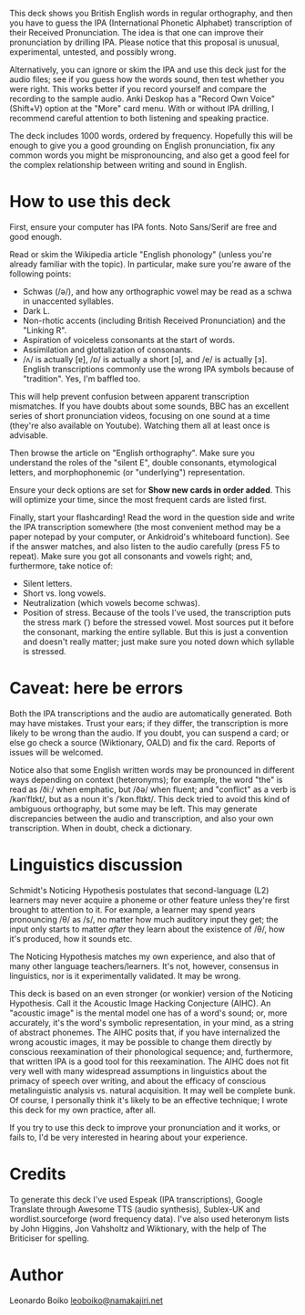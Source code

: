 This deck shows you British English words in regular orthography, and then you have to guess the IPA (International Phonetic Alphabet) transcription of their Received Pronunciation.  The idea is that one can improve their pronunciation by drilling IPA.  Please notice that this proposal is unusual, experimental, untested, and possibly wrong.

Alternatively, you can ignore or skim the IPA and use this deck just for the audio files; see if you guess how the words sound, then test whether you were right. This works better if you record yourself and compare the recording to the sample audio. Anki Deskop has a "Record Own Voice" (Shift+V) option at the "More" card menu.  With or without IPA drilling, I recommend careful attention to both listening and speaking practice.

The deck includes 1000 words, ordered by frequency.  Hopefully this will be enough to give you a good grounding on English pronunciation, fix any common words you might be mispronouncing, and also get a good feel for the complex relationship between writing and sound in English.

# How to use this deck

First, ensure your computer has IPA fonts.  Noto Sans/Serif are free and good enough.

Read or skim the Wikipedia article "English phonology" (unless you're already familiar with the topic). In particular, make sure you're aware of the following points:

* Schwas (/ə/), and how any orthographic vowel may be read as a schwa in unaccented syllables.
* Dark L.
* Non-rhotic accents (including British Received Pronunciation) and the "Linking R".
* Aspiration of voiceless consonants at the start of words.
* Assimilation and glottalization of consonants.
* /ʌ/ is actually [ɐ], /ɒ/ is actually a short [ɔ], and /e/ is actually [ɜ]. English transcriptions commonly use the wrong IPA symbols because of "tradition". Yes, I'm baffled too.

This will help prevent confusion between apparent transcription mismatches. If you have doubts about some sounds, BBC has an excellent series of short pronunciation videos, focusing on one sound at a time (they're also available on Youtube). Watching them all at least once is advisable.

Then browse the article on "English orthography". Make sure you understand the roles of the "silent E", double consonants, etymological letters, and morphophonemic (or "underlying") representation.

Ensure your deck options are set for **Show new cards in order added**.  This will optimize your time, since the most frequent cards are listed first.

Finally, start your flashcarding! Read the word in the question side and write the IPA transcription somewhere (the most convenient method may be a paper notepad by your computer, or Ankidroid's whiteboard function). See if the answer matches, and also listen to the audio carefully (press F5 to repeat). Make sure you got all consonants and vowels right; and, furthermore, take notice of:

* Silent letters.
* Short vs. long vowels.
* Neutralization (which vowels become schwas).
* Position of stress. Because of the tools I've used, the transcription puts the stress mark (ˈ) before the stressed vowel. Most sources put it before the consonant, marking the entire syllable. But this is just a convention and doesn't really matter; just make sure you noted down which syllable is stressed.

# Caveat: here be errors

Both the IPA transcriptions and the audio are automatically generated. Both may have mistakes. Trust your ears; if they differ, the transcription is more likely to be wrong than the audio. If you doubt, you can suspend a card; or else go check a source (Wiktionary, OALD) and fix the card. Reports of issues will be welcomed.

Notice also that some English written words may be pronounced in different ways depending on context (heteronyms); for example, the word "the" is read as /ðiː/ when emphatic, but /ðə/ when fluent; and "conflict" as a verb is /kənˈflɪkt/, but as a noun it's /ˈkɒn.flɪkt/. This deck tried to avoid this kind of ambiguous orthography, but some may be left.  This may generate discrepancies between the audio and transcription, and also your own transcription.  When in doubt, check a dictionary.

# Linguistics discussion

Schmidt's Noticing Hypothesis postulates that second-language (L2) learners may never acquire a phoneme or other feature unless they're first brought to attention to it. For example, a learner may spend years pronouncing /θ/ as /s/, no matter how much auditory input they get; the input only starts to matter *after* they learn about the existence of /θ/, how it's produced, how it sounds etc.

The Noticing Hypothesis matches my own experience, and also that of many other language teachers/learners. It's not, however, consensus in linguistics, nor is it experimentally validated. It may be wrong.

This deck is based on an even stronger (or wonkier) version of the Noticing Hypothesis. Call it the Acoustic Image Hacking Conjecture (AIHC). An "acoustic image" is the mental model one has of a word's sound; or, more accurately, it's the word's symbolic representation, in your mind, as a string of abstract phonemes. The AIHC posits that, if you have internalized the wrong acoustic images, it may be possible to change them directly by conscious reexamination of their phonological sequence; and, furthermore, that written IPA is a good tool for this reexamination. The AIHC does not fit very well with many widespread assumptions in linguistics about the primacy of speech over writing, and about the efficacy of conscious metalinguistic analysis vs. natural acquisition. It may well be complete bunk. Of course, I personally think it's likely to be an effective technique; I wrote this deck for my own practice, after all.

If you try to use this deck to improve your pronunciation and it works, or fails to, I'd be very interested in hearing about your experience.

# Credits

To generate this deck I've used Espeak (IPA transcriptions), Google Translate through Awesome TTS (audio synthesis), Sublex-UK and wordlist.sourceforge (word frequency data).  I've also used heteronym lists by John Higgins, Jon Vahsholtz and Wiktionary, with the help of The Briticiser for spelling.

# Author

Leonardo Boiko <leoboiko@namakajiri.net>

